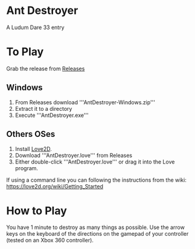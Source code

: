 # Ant Destroyer

A Ludum Dare 33 entry

# To Play

Grab the release from [Releases](https://github.com/healyk/ld33/releases)

## Windows

  1. From Releases download '''AntDestroyer-Windows.zip'''
  2. Extract it to a directory
  3. Execute '''AntDestroyer.exe'''

## Others OSes

  1. Install [Love2D](https://love2d.org/).
  2. Download '''AntDestroyer.love''' from Releases
  3. Either double-click '''AntDestroyer.love''' or drag it into the Love program.

If using a command line you can following the instructions from the wiki: https://love2d.org/wiki/Getting_Started

# How to Play

You have 1 minute to destroy as many things as possible.  Use the arrow keys on the keyboard of the directions
on the gamepad of your controller (tested on an Xbox 360 controller).

